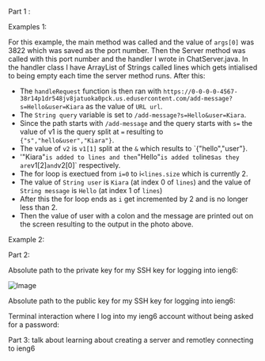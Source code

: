Part 1 :

Examples 1: 

For this example, the main method was called and the value of `args[0]` was 3822 which was saved as the port number. Then the Server method was called with this port number and the handler I wrote in ChatServer.java. In the handler class I have ArrayList of Strings called lines which gets intialised to being empty each time the server method runs. After this: 
- The `handleRequest` function is then ran with `https://0-0-0-0-4567-38r14p1dr548jv8jatuoka0pck.us.edusercontent.com/add-message?s=Hello&user=Kiara` as the value of `URL url`.
- The `String query` variable is set to  `/add-message?s=Hello&user=Kiara`.
- Since the path starts with  `/add-message` and the query starts with `s=` the value of v1 is the query split at `=` resulting to `{"s","hello&user","Kiara"}`.
- The value of `v2` is `v1[1]` split at the `&` which results to `{"hello","user"}.
- '"Kiara"` is added to lines and then `"Hello"` is added to `lines` as they are `v1[2]` and `v2[0]` respectively.
- The for loop is exectued from `i=0` to i`<lines.size` which is currently 2. 
- The value of `String user` is `Kiara` (at index 0 of `lines`) and the value of `String message` is `Hello` (at index 1 of `lines`)
- After this the for loop ends as `i` get incremented by 2 and is no longer less than 2. 
- Then the value of user with a colon and the message are printed out on the screen resulting to the output in the photo above.

Example 2: 

Part 2: 

Absolute path to the private key for my SSH key for logging into ieng6: 

![Image](ssh1.png) 

Absolute path to the public key for my SSH key for logging into ieng6:


Terminal interaction where I log into my ieng6 account without being asked for a password: 

Part 3: 
talk about learning about creating a server and remotley connecting to ieng6



